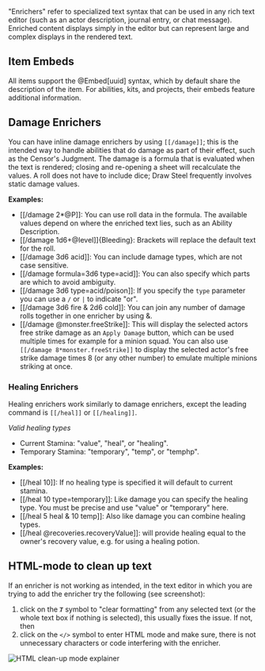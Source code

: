 "Enrichers" refer to specialized text syntax that can be used in any rich text editor (such as an actor description, journal entry, or chat message). Enriched content displays simply in the editor but can represent large and complex displays in the rendered text.

## Item Embeds

All items support the @Embed<s></s>[uuid] syntax, which by default share the description of the item. For abilities, kits, and projects, their embeds feature additional information.

## Damage Enrichers

You can have inline damage enrichers by using `[[/damage]]`; this is the intended way to handle abilities that do damage as part of their effect, such as the Censor's Judgment. The damage is a formula that is evaluated when the text is rendered; closing and re-opening a sheet will recalculate the values. A roll does not have to include dice; Draw Steel frequently involves static damage values.

**Examples:**
<!-- Extra &ZeroWidthSpace; characters are to prevent these from enriching in the in-game journal or rendering as wiki internal links -->

- [&ZeroWidthSpace;[/damage 2*@P]]: You can use roll data in the formula. The available values depend on where the enriched text lies, such as an Ability Description.
- [&ZeroWidthSpace;[/damage 1d6+@level]]{Bleeding}: Brackets will replace the default text for the roll.
- [&ZeroWidthSpace;[/damage 3d6 acid]]: You can include damage types, which are not case sensitive.
- [&ZeroWidthSpace;[/damage formula=3d6 type=acid]]: You can also specify which parts are which to avoid ambiguity.
- [&ZeroWidthSpace;[/damage 3d6 type=acid/poison]]: If you specify the `type` parameter you can use a `/` or `|` to indicate "or".
- [&ZeroWidthSpace;[/damage 3d6 fire & 2d6 cold]]: You can join any number of damage rolls together in one enricher by using &.
- [&ZeroWidthSpace;[/damage @monster.freeStrike]]: This will display the selected actors free strike damage as an `Apply Damage` button, which can be used multiple times for example for a minion squad. You can also use `[[/damage 8*monster.freeStrike]]` to display the selected actor's free strike damage times 8 (or any other number) to emulate multiple minions striking at once.

### Healing Enrichers

Healing enrichers work similarly to damage enrichers, except the leading command is `[[/heal]]` or `[[/healing]]`.

*Valid healing types*
- Current Stamina: "value", "heal", or "healing".
- Temporary Stamina: "temporary", "temp", or "temphp".

**Examples:**

- [&ZeroWidthSpace;[/heal 10]]: If no healing type is specified it will default to current stamina.
- [&ZeroWidthSpace;[/heal 10 type=temporary]]: Like damage you can specify the healing type. You must be precise and use "value" or "temporary" here.
- [&ZeroWidthSpace;[/heal 5 heal & 10 temp]]: Also like damage you can combine healing types.
- [&ZeroWidthSpace;[/heal @recoveries.recoveryValue]]: will provide healing equal to the owner's recovery value, e.g. for using a healing potion.

## HTML-mode to clean up text
If an enricher is not working as intended, in the text editor in which you are trying to add the enricher try the following (see screenshot):
1. click on the `Ⱦ` symbol to "clear formatting" from any selected text (or the whole text box if nothing is selected), this usually fixes the issue. If not, then
2. click on the `</>` symbol to enter HTML mode and make sure, there is not unnecessary characters or code interfering with the enricher.

![HTML clean-up mode explainer](draw-steel/assets/docs/HTML-mode-explainer.png?raw=true "HTML Mode explainer")